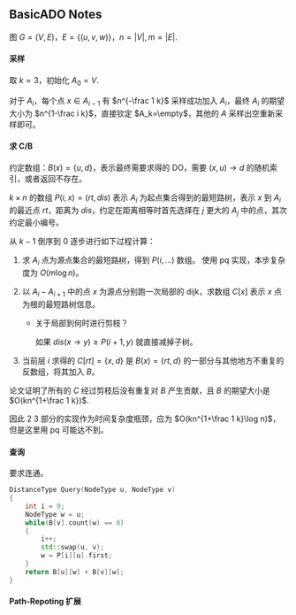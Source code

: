 ## BasicADO Notes

图 $G=(V,E)$，$E=\{(u,v,w)\}$，$n=|V|,m=|E|$.

#### 采样

取 $k=3$，初始化 $A_{0}=V$.

对于 $A_i$，每个点 $x\in A_{i-1}$ 有 $n^{-\frac 1 k}$ 采样成功加入 $A_i$，最终 $A_i$ 的期望大小为 $n^{1-\frac i k}$，直接钦定 $A_k=\empty$，其他的 $A$ 采样出空重新采样即可。

#### 求 C/B

约定数组：$B(x)=\{u,d\}$，表示最终需要求得的 DO，需要 $(x,u)\rightarrow d$ 的随机索引，或者返回不存在。

$k\times n$ 的数组  $P(i,x)=(rt,dis)$ 表示 $A_i$ 为起点集合得到的最短路树，表示 $x$ 到 $A_i$ 的最近点 $rt$，距离为 $dis$，约定在距离相等时首先选择在 $j$ 更大的 $A_{j}$ 中的点，其次约定最小编号。

从 $k-1$ 倒序到 $0$ 逐步进行如下过程计算：

1. 求 $A_i$ 点为源点集合的最短路树，得到 $P(i,\dots)$ 数组。 使用 pq 实现，本步复杂度为 $O(m\log n)$。

2. 以 $A_{i}-A_{i+1}$ 中的点 $x$ 为源点分别跑一次局部的 dijk，求数组 $C[x]$ 表示 $x$​ 点为根的最短路树信息。

   - 关于局部到何时进行剪枝？

     如果 $dis(x\rightarrow y) \ge P(i+1,y)$ 就直接减掉子树。

3. 当前层 $i$ 求得的 $C[rt]=\{x,d\}$ 是 $B(x)=\{rt,d\}$ 的一部分与其他地方不重复的反数组，将其加入 $B$。

论文证明了所有的 $C$ 经过剪枝后没有重复对 $B$ 产生贡献，且 $B$ 的期望大小是 $O(kn^{1+\frac 1 k})$.

因此 2 3 部分的实现作为时间复杂度瓶颈，应为 $O(kn^{1+\frac 1 k}\log n)$，但是这里用 pq 可能达不到。

#### 查询

要求连通。

```cpp
DistanceType Query(NodeType u, NodeType v)
{
    int i = 0;
    NodeType w = u;
    while(B[v].count(w) == 0)
    {
        i++;
        std::swap(u, v);
        w = P[i][u].first;
    }
    return B[u][w] + B[v][w];
}
```

#### Path-Repoting 扩展





